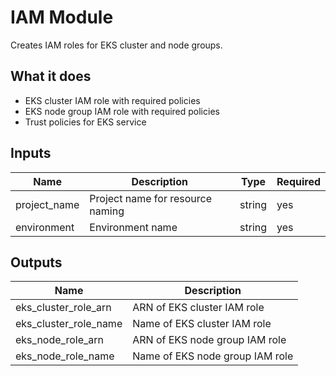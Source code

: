 # IAM Module

Creates IAM roles for EKS cluster and node groups.

## What it does

- EKS cluster IAM role with required policies
- EKS node group IAM role with required policies
- Trust policies for EKS service

## Inputs

| Name | Description | Type | Required |
|------|-------------|------|----------|
| project_name | Project name for resource naming | string | yes |
| environment | Environment name | string | yes |

## Outputs

| Name | Description |
|------|-------------|
| eks_cluster_role_arn | ARN of EKS cluster IAM role |
| eks_cluster_role_name | Name of EKS cluster IAM role |
| eks_node_role_arn | ARN of EKS node group IAM role |
| eks_node_role_name | Name of EKS node group IAM role |
